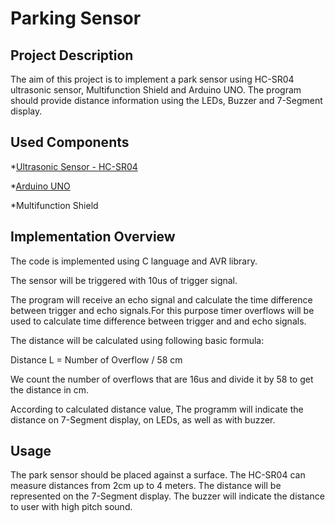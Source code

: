 # Parking Sensor #

Project Description
-------------------

The aim of this project is to implement a park sensor using HC-SR04 ultrasonic sensor, Multifunction Shield and Arduino UNO. The program should provide distance information using the LEDs, Buzzer and 7-Segment display.


Used Components
---------------

*[Ultrasonic Sensor - HC-SR04](https://www.sparkfun.com/products/15569)


*[Arduino UNO](https://store.arduino.cc/arduino-uno-rev3)


*Multifunction Shield

Implementation Overview
-----------------------

The code is implemented using C language and AVR library.

The sensor will be triggered with 10us of trigger signal.

The program will receive an echo signal and calculate the time difference between trigger and echo signals.For this purpose timer overflows will be used to calculate time difference between trigger and and echo signals.

The distance will be calculated using following basic formula:

Distance L = Number of Overflow / 58 cm

We count the number of overflows that are 16us and divide it by 58 to get the distance in cm.

According to calculated distance value, The programm will indicate the distance on 7-Segment display, on LEDs, as well as with buzzer.

Usage
-----

The park sensor should be placed against a surface. The HC-SR04 can measure distances from 2cm up to 4 meters.
The distance will be represented on the 7-Segment display. The buzzer will indicate the distance to user with high pitch sound. 


